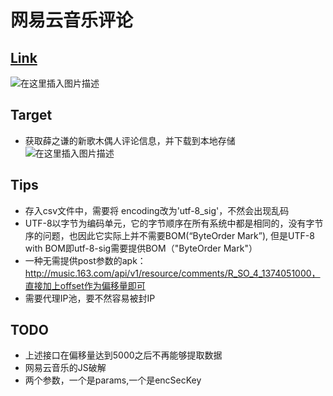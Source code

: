 ﻿# 网易云音乐评论
## [Link](https://music.163.com/#/song?id=1374051000)
![在这里插入图片描述](https://github.com/librauee/Reptile/blob/master/网易云音乐/web.png)
## Target 
* 获取薛之谦的新歌木偶人评论信息，并下载到本地存储
![在这里插入图片描述](https://github.com/librauee/Reptile/blob/master/网易云音乐/download.png)
## Tips
*  存入csv文件中，需要将 encoding改为'utf-8_sig'，不然会出现乱码
*  UTF-8以字节为编码单元，它的字节顺序在所有系统中都是相同的，没有字节序的问题，也因此它实际上并不需要BOM(“ByteOrder Mark”), 但是UTF-8 with BOM即utf-8-sig需要提供BOM（"ByteOrder Mark"）
* 一种无需提供post参数的apk：http://music.163.com/api/v1/resource/comments/R_SO_4_1374051000，直接加上offset作为偏移量即可
* 需要代理IP池，要不然容易被封IP
## TODO
* 上述接口在偏移量达到5000之后不再能够提取数据
* 网易云音乐的JS破解
* 两个参数，一个是params,一个是encSecKey

